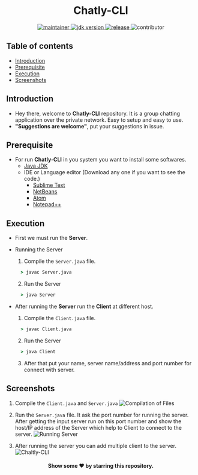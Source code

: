 
<h1 align="center"> Chatly-CLI </h1>

<p align="center">
	<a href="https://github.com/urvesh254" title="profile">
	<img src="https://img.shields.io/badge/maintainer-urvesh254-blue" alt="maintainer">
	</a>
	<a href="https://www.oracle.com/in/java/technologies/javase-downloads.html" title="JDK Download">
		<img src="https://img.shields.io/badge/JDK-%3E%3D%20v8-blue" alt="jdk version">
	</a>
	<a href="https://github.com/urvesh254/BST-Visualization/releases">
		<img src="https://img.shields.io/badge/release-1.0.0-blue" alt="release">
	</a>
	<img src="https://img.shields.io/badge/contributor-welcome-brightgreen" alt="contributor">
</p>

## Table of contents
* [Introduction](#introduction)
* [Prerequisite](#prerequisite)
* [Execution](#execution)
* [Screenshots](#screenshots)

## Introduction
- Hey there, welcome to **Chatly-CLI** repository. It is a group chatting application over the private network. Easy to setup and easy to use.
- **"Suggestions are welcome"**, put your suggestions in issue.

## Prerequisite 
-   For run **Chatly-CLI** in you system you want to install some softwares.
	 - [Java JDK ](https://www.oracle.com/in/java/technologies/javase-downloads.html "Java JDK") 	
	 - IDE or Language editor (Download any one if you want to see the code.)
		 - [Sublime Text](https://www.sublimetext.com/ "Sublime Text") 
		 - [NetBeans](https://netbeans.org/ "NetBeans IDE")
		 - [Atom](https://atom.io/ "Atom")
		 - [Notepad++](https://notepad-plus-plus.org/downloads/ "Notepad++")

## Execution
- First we must run the **Server**.
- Running the Server 
  1. Compile the `Server.java` file.
  ```cmd
	> javac Server.java
	```
  2. Run the Server
  ```cmd
	> java Server
	```

- After running the **Server** run the **Client** at different host.
	1. Compile the `Client.java` file.
  ```cmd
	> javac Client.java
	```
  2. Run the Server
  ```cmd
	> java Client
	```
  3. After that put your name, server name/address and port number for connect with server.

## Screenshots
1. Compile  the `Client.java` and `Server.java`
	![Compilation of Files](https://user-images.githubusercontent.com/55116730/107730540-b3052180-6d19-11eb-9c29-48fa7e62969e.png "Compilation of Files")

2.  Run the `Server.java` file. It ask the port number for running the server. After getting the input server run on this port number and show the host/IP address of the Server which help to Client to connect to the server.
	![Running Server](https://user-images.githubusercontent.com/55116730/107730891-94535a80-6d1a-11eb-877f-c49a20c83129.png "Running Server")
3. After running the server you can add multiple client to the server.
	![Chaltly-CLI](https://user-images.githubusercontent.com/55116730/107732358-290b8780-6d1e-11eb-8655-b5a6e17f9ce4.gif "Chaltly-CLI")


<h4 align="center"> Show some  ❤️  by starring this repository.</h4>